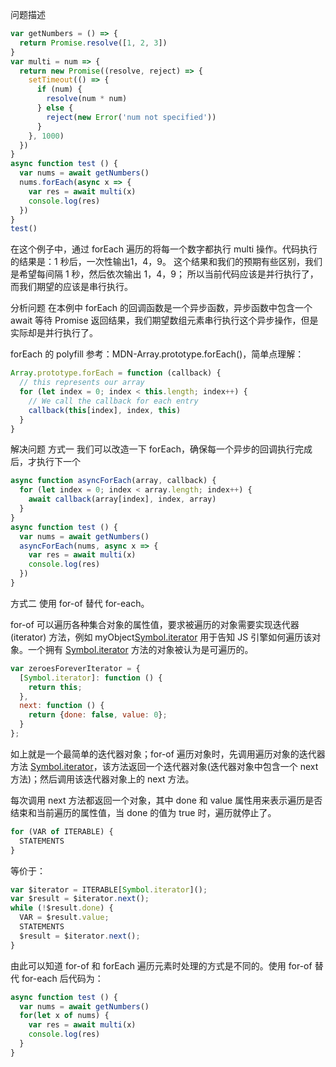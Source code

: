 问题描述
```js
var getNumbers = () => {
  return Promise.resolve([1, 2, 3])
}
var multi = num => {
  return new Promise((resolve, reject) => {
    setTimeout(() => {
      if (num) {
        resolve(num * num)
      } else {
        reject(new Error('num not specified'))
      }
    }, 1000)
  })
}
async function test () {
  var nums = await getNumbers()
  nums.forEach(async x => {
    var res = await multi(x)
    console.log(res)
  })
}
test()
```
在这个例子中，通过 forEach 遍历的将每一个数字都执行 multi 操作。代码执行的结果是：1 秒后，一次性输出1，4，9。
这个结果和我们的预期有些区别，我们是希望每间隔 1 秒，然后依次输出 1，4，9；
所以当前代码应该是并行执行了，而我们期望的应该是串行执行。



分析问题
在本例中 forEach 的回调函数是一个异步函数，异步函数中包含一个 await 等待 Promise 返回结果，我们期望数组元素串行执行这个异步操作，但是实际却是并行执行了。

forEach 的 polyfill 参考：MDN-Array.prototype.forEach()，简单点理解：
```js
Array.prototype.forEach = function (callback) {
  // this represents our array
  for (let index = 0; index < this.length; index++) {
    // We call the callback for each entry
    callback(this[index], index, this)
  }
}
```


解决问题
方式一
我们可以改造一下 forEach，确保每一个异步的回调执行完成后，才执行下一个
```js
async function asyncForEach(array, callback) {
  for (let index = 0; index < array.length; index++) {
    await callback(array[index], index, array)
  }
}
async function test () {
  var nums = await getNumbers()
  asyncForEach(nums, async x => {
    var res = await multi(x)
    console.log(res)
  })
}
```


方式二
使用 for-of 替代 for-each。

for-of 可以遍历各种集合对象的属性值，要求被遍历的对象需要实现迭代器 (iterator) 方法，例如 myObject[Symbol.iterator]() 用于告知 JS 引擎如何遍历该对象。一个拥有 [Symbol.iterator]() 方法的对象被认为是可遍历的。
```js
var zeroesForeverIterator = {
  [Symbol.iterator]: function () {
    return this;
  },
  next: function () {
    return {done: false, value: 0};
  }
};
```

如上就是一个最简单的迭代器对象；for-of 遍历对象时，先调用遍历对象的迭代器方法 [Symbol.iterator]()，该方法返回一个迭代器对象(迭代器对象中包含一个 next 方法)；然后调用该迭代器对象上的 next 方法。

每次调用 next 方法都返回一个对象，其中 done 和 value 属性用来表示遍历是否结束和当前遍历的属性值，当 done 的值为 true 时，遍历就停止了。
```js
for (VAR of ITERABLE) {
  STATEMENTS
}
```
等价于：
```js
var $iterator = ITERABLE[Symbol.iterator]();
var $result = $iterator.next();
while (!$result.done) {
  VAR = $result.value;
  STATEMENTS
  $result = $iterator.next();
}
```


由此可以知道 for-of 和 forEach 遍历元素时处理的方式是不同的。使用 for-of 替代 for-each 后代码为：
```js
async function test () {
  var nums = await getNumbers()
  for(let x of nums) {
    var res = await multi(x)
    console.log(res)
  }
}
```